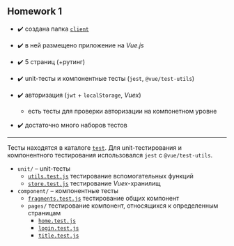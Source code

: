 ## Homework 1

* ✔️ создана папка [`client`](client)
* ✔️ в ней размещено приложение на _Vue.js_
* ✔️ 5 страниц (+рутинг)
* ✔️ unit-тесты и компонентные тесты (`jest`, `@vue/test-utils`)


* ✔️ авторизация (`jwt` + `localStorage`, _Vuex_)
  * есть тесты для проверки авторизации на компонетном уровне
* ✔️ достаточно много наборов тестов
---

Тесты находятся в каталоге [`test`](client/test). Для unit-тестирования и компонентного
тестирования использовался `jest` с `@vue/test-utils`.

* `unit/` &ndash; unit-тесты
    * [`utils.test.js`](client/test/unit/utils.test.js)
      тестирование вспомогательных функций
    * [`store.test.js`](client/test/unit/store.test.js)
      тестирование _Vuex_-хранилищ
* `component/` &ndash; компонентные тесты
    * [`fragments.test.js`](client/test/component/fragments.test.js)
      тестирование общих компонент
    * `pages/`
      тестирование компонент, относящихся к определенным страницам
        * [`home.test.js`](client/test/component/pages/home.test.js)
        * [`login.test.js`](client/test/component/pages/login.test.js)
        * [`title.test.js`](client/test/component/pages/title.test.js)
    

    